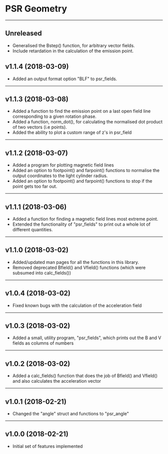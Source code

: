 # PSR Geometry

----
## Unreleased

* Generalised the Bstep() function, for arbitrary vector fields.
* Include retardation in the calculation of the emission point.

## v1.1.4 (2018-03-09)

* Added an output format option "BLF" to psr\_fields.

----
## v1.1.3 (2018-03-08)

* Added a function to find the emission point on a last open field line corresponding to a given rotation phase.
* Added a function, norm\_dot(), for calculating the normalised dot product of two vectors (i.e points).
* Added the ability to plot a custom range of z's in psr\_field

----
## v1.1.2 (2018-03-07)

* Added a program for plotting magnetic field lines
* Added an option to footpoint() and farpoint() functions to normalise the output coordinates to the light cylinder radius.
* Added an option to footpoint() and farpoint() functions to stop if the point gets too far out.

----
## v1.1.1 (2018-03-06)

* Added a function for finding a magnetic field lines most extreme point.
* Extended the functionality of "psr\_fields" to print out a whole lot of different quantities.

----
## v1.1.0 (2018-03-02)

* Added/updated man pages for all the functions in this library.
* Removed deprecated Bfield() and Vfield() functions (which were subsumed into calc\_fields())

----
## v1.0.4 (2018-03-02)

* Fixed known bugs with the calculation of the acceleration field

----
## v1.0.3 (2018-03-02)

* Added a small, utility program, "psr\_fields", which prints out the B and V fields as columns of numbers

----
## v1.0.2 (2018-03-02)

* Added a calc\_fields() function that does the job of Bfield() and Vfield() and also calculates the acceleration vector

----
## v1.0.1 (2018-02-21)

* Changed the "angle" struct and functions to "psr\_angle"

----
## v1.0.0 (2018-02-21)

* Initial set of features implemented

